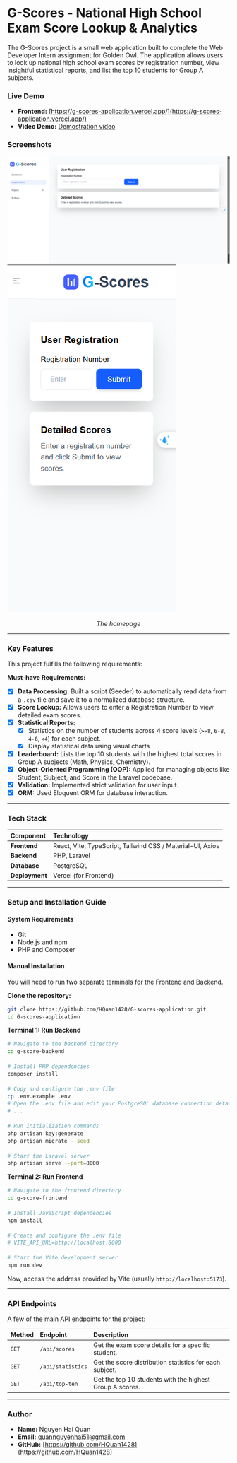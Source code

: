 # G-Scores - National High School Exam Score Lookup & Analytics

The G-Scores project is a small web application built to complete the Web Developer Intern assignment for Golden Owl. The application allows users to look up national high school exam scores by registration number, view insightful statistical reports, and list the top 10 students for Group A subjects.

### Live Demo

* **Frontend:** [https://g-scores-application.vercel.app/](https://g-scores-application.vercel.app/)
* **Video Demo:** [Demostration video](https://drive.google.com/file/d/1MRHkpReoULnqAyzWg_hr3B9dRwv1oHbB/view?usp=drive_link)


### Screenshots


![Homepage desktop](./screenshots/homepage.png)
![Homepage mobie](./screenshots/homepage-mobile.png)
*<p align="center">The homepage </p>*

---

### Key Features

This project fulfills the following requirements:

**Must-have Requirements:**
- [x] **Data Processing:** Built a script (Seeder) to automatically read data from a `.csv` file and save it to a normalized database structure.
- [x] **Score Lookup:** Allows users to enter a Registration Number to view detailed exam scores.
- [x] **Statistical Reports:**
    - [x] Statistics on the number of students across 4 score levels (`>=8`, `6-8`, `4-6`, `<4`) for each subject.
    - [x] Display statistical data using visual charts
- [x] **Leaderboard:** Lists the top 10 students with the highest total scores in Group A subjects (Math, Physics, Chemistry).
- [x] **Object-Oriented Programming (OOP):** Applied for managing objects like Student, Subject, and Score in the Laravel codebase.
- [x] **Validation:** Implemented strict validation for user input.
- [x] **ORM:** Used Eloquent ORM for database interaction.

---

### Tech Stack

| Component      | Technology                                                    |
| :------------- | :------------------------------------------------------------ |
| **Frontend**   | React, Vite, TypeScript, Tailwind CSS / Material-UI, Axios    |
| **Backend**    | PHP, Laravel                                                  |
| **Database**   | PostgreSQL                                                    |
| **Deployment** | Vercel (for Frontend) |

---

### Setup and Installation Guide

#### System Requirements
* Git
* Node.js and npm 
* PHP and Composer 

#### Manual Installation

You will need to run two separate terminals for the Frontend and Backend.

**Clone the repository:**
```bash
git clone https://github.com/HQuan1428/G-scores-application.git
cd G-scores-application
```

**Terminal 1: Run Backend**
```bash
# Navigate to the backend directory
cd g-score-backend

# Install PHP dependencies
composer install

# Copy and configure the .env file
cp .env.example .env
# Open the .env file and edit your PostgreSQL database connection details
# ...

# Run initialization commands
php artisan key:generate
php artisan migrate --seed

# Start the Laravel server
php artisan serve --port=8000
```

**Terminal 2: Run Frontend**
```bash
# Navigate to the frontend directory
cd g-score-frontend

# Install JavaScript dependencies
npm install

# Create and configure the .env file
# VITE_API_URL=http://localhost:8000

# Start the Vite development server
npm run dev
```
Now, access the address provided by Vite (usually `http://localhost:5173`).

---

### API Endpoints

A few of the main API endpoints for the project:

| Method | Endpoint                            | Description                                              |
| :----- | :---------------------------------- | :------------------------------------------------------- |
| `GET`  | `/api/scores` | Get the exam score details for a specific student.       |
| `GET`  | `/api/statistics`             | Get the score distribution statistics for each subject.  |
| `GET`  | `/api/top-ten`          | Get the top 10 students with the highest Group A scores. |

---


### Author

* **Name:** Nguyen Hai Quan
* **Email:** quannguyenhai51@gmail.com
* **GitHub:** [https://github.com/HQuan1428](https://github.com/HQuan1428)
